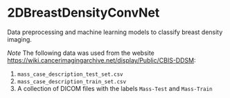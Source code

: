 # 2DBreastDensityConvNet
Data preprocessing and machine learning models to classify breast density imaging.



*Note*
The following data was used from the website https://wiki.cancerimagingarchive.net/display/Public/CBIS-DDSM:
1. `mass_case_description_test_set.csv`
2. `mass_case_description_train_set.csv`
3. A collection of DICOM files with the labels `Mass-Test` and `Mass-Train`
